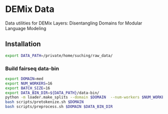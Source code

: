 # DEMix Data

Data utilities for DEMix Layers: Disentangling Domains for Modular Language Modeling


## Installation

```bash
export DATA_PATH=/private/home/suching/raw_data/
```

### Build fairseq data-bin

```bash
export DOMAIN=med
export NUM_WORKERS=16
export BATCH_SIZE=16
export DATA_BIN_DIR=${DATA_PATH}/data-bin/
python -m loader.make_splits --domain $DOMAIN  --num-workers $NUM_WORKERS --batch-size $BATCH_SIZE --output-dir ${DATA_PATH}/${DOMAIN}/splits-big/
bash scripts/pretokenize.sh $DOMAIN
bash scripts/preprocess.sh $DOMAIN $DATA_BIN_DIR
```
